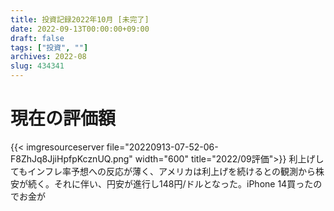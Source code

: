 ```yaml
---
title: 投資記録2022年10月 [未完了]
date: 2022-09-13T00:00:00+09:00
draft: false
tags: ["投資", ""]
archives: 2022-08
slug: 434341
---
```

# 現在の評価額
{{< imgresourceserver file="20220913-07-52-06-F8ZhJq8JjiHpfpKcznUQ.png" width="600" title="2022/09評価">}}
利上げしてもインフレ率予想への反応が薄く、アメリカは利上げを続けるとの観測から株安が続く。それに伴い、円安が進行し148円/ドルとなった。iPhone 14買ったのでお金が